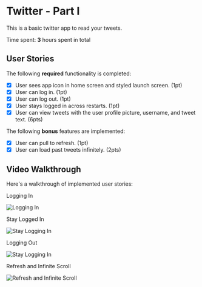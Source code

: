 # Twitter - Part I

This is a basic twitter app to read your tweets.

Time spent: **3** hours spent in total

## User Stories

The following **required** functionality is completed:

- [x] User sees app icon in home screen and styled launch screen. (1pt)
- [x] User can log in. (1pt)
- [x] User can log out. (1pt)
- [x] User stays logged in across restarts. (1pt)
- [x] User can view tweets with the user profile picture, username, and tweet text. (6pts)

The following **bonus** features are implemented:

- [x] User can pull to refresh. (1pt)
- [x] User can load past tweets infinitely. (2pts)

## Video Walkthrough

Here's a walkthrough of implemented user stories:

Logging In

<img src='https://recordit.co/CTzSKZkauQ.gif' title='Logging n' width='' alt='Logging In' />

Stay Logged In

<img src='https://recordit.co/vE62W2vsxk.gif' title='Stay Logged In' width='' alt='Stay Logging In' />

Logging Out

<img src='https://recordit.co/yNBCreSnOc.gif' title='Stay Logged In' width='' alt='Stay Logging In' />

Refresh and Infinite Scroll

<img src='https://recordit.co/3d9zRVpVFU.gif' title='Refresh and Infinite Scroll' width='' alt='Refresh and Infinite Scroll' />


